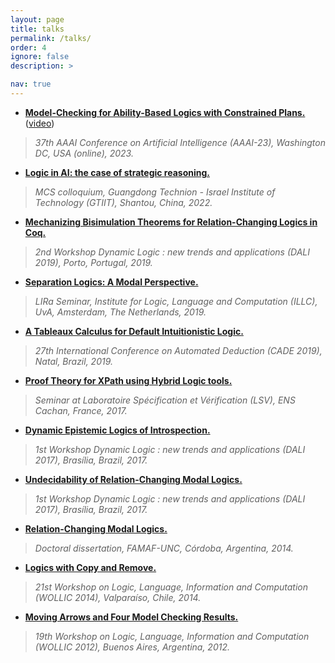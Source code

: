 ```yaml
---
layout: page
title: talks
permalink: /talks/
order: 4
ignore: false
description: >

nav: true
---
```

* [**Model-Checking for Ability-Based Logics with Constrained Plans.**](https://cs.famaf.unc.edu.ar/~rfervari/files/talks/2023-aaai.pdf) ([video](https://cs.famaf.unc.edu.ar/~rfervari/files/talks/2023-aaai-video.mp4))
>*37th AAAI Conference on Artificial Intelligence (AAAI-23), Washington DC, USA (online), 2023.*

* [**Logic in AI: the case of strategic reasoning.**](https://cs.famaf.unc.edu.ar/~rfervari/files/talks/2022-gtiit.pdf)
>*MCS colloquium, Guangdong Technion - Israel Institute of Technology (GTIIT), Shantou, China, 2022.*

* [**Mechanizing Bisimulation Theorems for Relation-Changing Logics in Coq.**](https://cs.famaf.unc.edu.ar/~rfervari/files/talks/2019-dali.pdf)
>*2nd Workshop Dynamic Logic : new trends and applications (DALI 2019), Porto, Portugal, 2019.*

* [**Separation Logics: A Modal Perspective.**](https://cs.famaf.unc.edu.ar/~rfervari/files/talks/2019-illc.pdf)
>*LIRa Seminar, Institute for Logic, Language and Computation (ILLC),  UvA, Amsterdam, The Netherlands, 2019.*

* [**A Tableaux Calculus for Default Intuitionistic Logic.**](https://cs.famaf.unc.edu.ar/~rfervari/files/talks/2019-cade.pdf)
>*27th International Conference on Automated Deduction (CADE 2019), Natal, Brazil, 2019.*

* [**Proof Theory for XPath using Hybrid Logic tools.**](https://cs.famaf.unc.edu.ar/~rfervari/files/talks/2017-lsv.pdf)
>*Seminar at Laboratoire Spécification et Vérification (LSV), ENS Cachan, France, 2017.*

* [**Dynamic Epistemic Logics of Introspection.**](https://cs.famaf.unc.edu.ar/~rfervari/files/talks/2017-dalia.pdf)
>*1st Workshop Dynamic Logic : new trends and applications (DALI 2017), Brasília, Brazil, 2017.*

* [**Undecidability of Relation-Changing Modal Logics.**](https://cs.famaf.unc.edu.ar/~rfervari/files/talks/2017-dalib.pdf)
>*1st Workshop Dynamic Logic : new trends and applications (DALI 2017), Brasília, Brazil, 2017.*

* [**Relation-Changing Modal Logics.**](https://cs.famaf.unc.edu.ar/~rfervari/files/talks/2014-phd.pdf)
>*Doctoral dissertation, FAMAF-UNC, Córdoba, Argentina, 2014.*

* [**Logics with Copy and Remove.**](https://cs.famaf.unc.edu.ar/~rfervari/files/talks/2014-wollic.pdf)
>*21st Workshop on Logic, Language, Information and Computation (WOLLIC 2014), Valparaíso, Chile, 2014.*

* [**Moving Arrows and Four Model Checking Results.**](https://cs.famaf.unc.edu.ar/~rfervari/files/talks/2012-wollic.pdf)
>*19th Workshop on Logic, Language, Information and Computation (WOLLIC 2012), Buenos Aires, Argentina, 2012.*